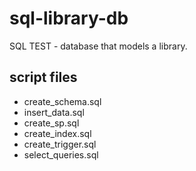 # sql-library-db
SQL TEST - database that models a library. 

## script files
* create_schema.sql
* insert_data.sql
* create_sp.sql
* create_index.sql
* create_trigger.sql
* select_queries.sql


